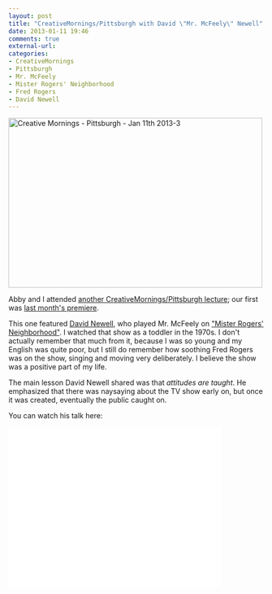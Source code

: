 ```yaml
---
layout: post
title: "CreativeMornings/Pittsburgh with David \"Mr. McFeely\" Newell"
date: 2013-01-11 19:46
comments: true
external-url:
categories:
- CreativeMornings
- Pittsburgh
- Mr. McFeely
- Mister Rogers' Neighborhood
- Fred Rogers
- David Newell
---
```

<a href="https://www.flickr.com/photos/creativemorningspittsburgh/8393977626" title="Creative Mornings - Pittsburgh - Jan 11th 2013-3 by CreativeMornings Pittsburgh, on Flickr"><img src="https://farm9.staticflickr.com/8351/8393977626_bb1e4ae89e.jpg" width="500" height="334" alt="Creative Mornings - Pittsburgh - Jan 11th 2013-3"></a>

Abby and I attended [another CreativeMornings/Pittsburgh lecture](http://creativemornings.com/talks/david-newell/1); our first was [last month's premiere](/blog/2012/12/14/creativemornings-pittsburgh-the-first-session-nina-barbuto/).

This one featured [David Newell](http://en.wikipedia.org/wiki/David_Newell), who played Mr. McFeely on ["Mister Rogers' Neighborhood"](http://en.wikipedia.org/wiki/Mister_Rogers%27_Neighborhood). I watched that show as a toddler in the 1970s. I don't actually remember that much from it, because I was so young and my English was quite poor, but I still do remember how soothing Fred Rogers was on the show, singing and moving very deliberately. I believe the show was a positive part of my life.

The main lesson David Newell shared was that *attitudes are taught*. He emphasized that there was naysaying about the TV show early on, but once it was created, eventually the public caught on.

You can watch his talk here:

<iframe width="420" height="315" src="//www.youtube.com/embed/TXGTaDW3zwY" frameborder="0" allowfullscreen></iframe>
